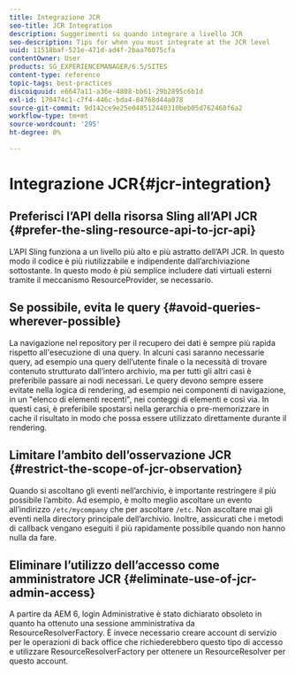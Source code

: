 ```yaml
---
title: Integrazione JCR
seo-title: JCR Integration
description: Suggerimenti su quando integrare a livello JCR
seo-description: Tips for when you must integrate at the JCR level
uuid: 11518baf-521e-471d-ad4f-2baa76075cfa
contentOwner: User
products: SG_EXPERIENCEMANAGER/6.5/SITES
content-type: reference
topic-tags: best-practices
discoiquuid: e6647a11-a36e-4808-bb61-29b2895c6b1d
exl-id: 170474c1-c7f4-446c-bda4-84768d44a078
source-git-commit: 9d142ce9e25e048512440310beb05d762468f6a2
workflow-type: tm+mt
source-wordcount: '295'
ht-degree: 0%

---
```


# Integrazione JCR{#jcr-integration}

## Preferisci l’API della risorsa Sling all’API JCR {#prefer-the-sling-resource-api-to-jcr-api}

L’API Sling funziona a un livello più alto e più astratto dell’API JCR. In questo modo il codice è più riutilizzabile e indipendente dall’archiviazione sottostante. In questo modo è più semplice includere dati virtuali esterni tramite il meccanismo ResourceProvider, se necessario.

## Se possibile, evita le query {#avoid-queries-wherever-possible}

La navigazione nel repository per il recupero dei dati è sempre più rapida rispetto all&#39;esecuzione di una query. In alcuni casi saranno necessarie query, ad esempio una query dell’utente finale o la necessità di trovare contenuto strutturato dall’intero archivio, ma per tutti gli altri casi è preferibile passare ai nodi necessari. Le query devono sempre essere evitate nella logica di rendering, ad esempio nei componenti di navigazione, in un &quot;elenco di elementi recenti&quot;, nei conteggi di elementi e così via. In questi casi, è preferibile spostarsi nella gerarchia o pre-memorizzare in cache il risultato in modo che possa essere utilizzato direttamente durante il rendering.

## Limitare l’ambito dell’osservazione JCR {#restrict-the-scope-of-jcr-observation}

Quando si ascoltano gli eventi nell’archivio, è importante restringere il più possibile l’ambito. Ad esempio, è molto meglio ascoltare un evento all’indirizzo `/etc/mycompany` che per ascoltare `/etc`. Non ascoltare mai gli eventi nella directory principale dell’archivio. Inoltre, assicurati che i metodi di callback vengano eseguiti il più rapidamente possibile quando non hanno nulla da fare.

## Eliminare l’utilizzo dell’accesso come amministratore JCR {#eliminate-use-of-jcr-admin-access}

A partire da AEM 6, login Administrative è stato dichiarato obsoleto in quanto ha ottenuto una sessione amministrativa da ResourceResolverFactory. È invece necessario creare account di servizio per le operazioni di back office che richiederebbero questo tipo di accesso e utilizzare ResourceResolverFactory per ottenere un ResourceResolver per questo account.
